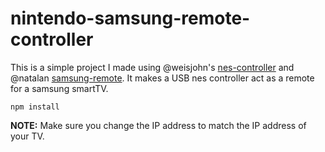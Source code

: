 nintendo-samsung-remote-controller
==================================

This is a simple project I made using @weisjohn's [nes-controller](https://github.com/weisjohn/nes-controller) and @natalan [samsung-remote](https://github.com/natalan/samsung-remote).  It makes a USB nes controller act as a remote for a samsung smartTV.

```
npm install
```

**NOTE:** Make sure you change the IP address to match the IP address of your TV.
